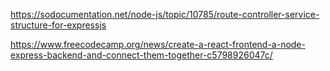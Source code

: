 https://sodocumentation.net/node-js/topic/10785/route-controller-service-structure-for-expressjs

https://www.freecodecamp.org/news/create-a-react-frontend-a-node-express-backend-and-connect-them-together-c5798926047c/